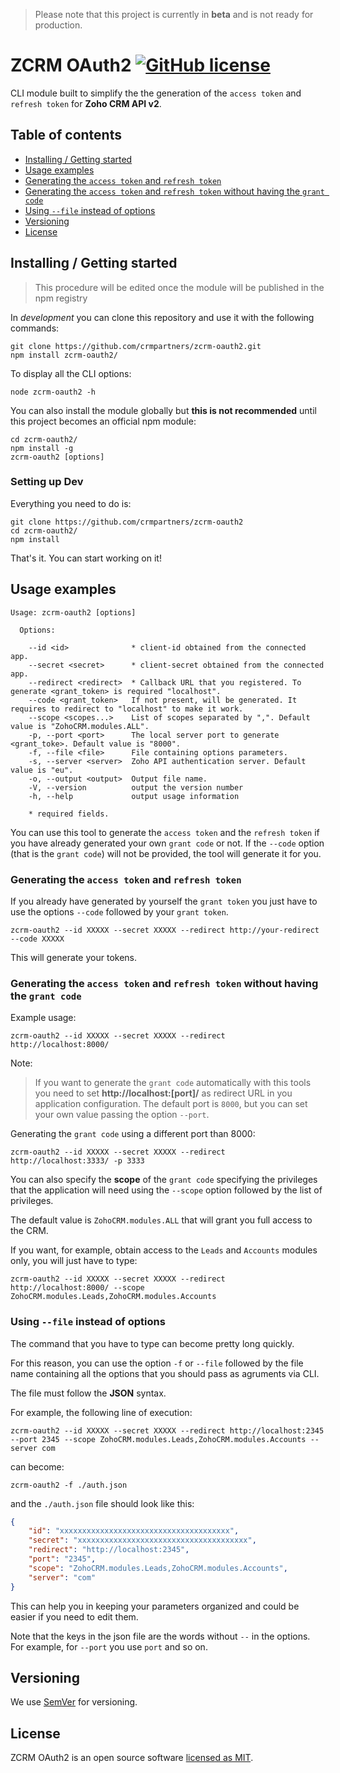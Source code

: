 > Please note that this project is currently in **beta** and is not ready for production.

# ZCRM OAuth2 [![GitHub license](https://img.shields.io/badge/license-MIT-blue.svg?style=flat-square)](https://github.com/your/your-project/blob/master/LICENSE)

CLI module built to simplify the the generation of the `access token` and `refresh token` for **Zoho CRM API v2**. 

## Table of contents

- [Installing / Getting started](#installing--getting-started)
- [Usage examples](#usage-examples)
- [Generating the `access token` and `refresh token`](#generating-the-access-token-and-refresh-token)
- [Generating the `access token` and `refresh token` without having the `grant code`](#generating-the-access-token-and-refresh-token-without-having-the-grant-code)
- [Using `--file` instead of options](#using---file-instead-of-options)
- [Versioning](#versioning)
- [License](#license)

## Installing / Getting started

> This procedure will be edited once the module will be published in the npm registry

In _development_ you can clone this repository and use it with the following commands:

```shell
git clone https://github.com/crmpartners/zcrm-oauth2.git
npm install zcrm-oauth2/
```

To display all the CLI options:

```shell
node zcrm-oauth2 -h
```

You can also install the module globally but **this is not recommended** until this project becomes an official
npm module:

```shell
cd zcrm-oauth2/
npm install -g
zcrm-oauth2 [options]
``` 

### Setting up Dev

Everything you need to do is:

```shell
git clone https://github.com/crmpartners/zcrm-oauth2
cd zcrm-oauth2/
npm install
```

That's it. You can start working on it!

## Usage examples

```shell
Usage: zcrm-oauth2 [options]

  Options:

    --id <id>              * client-id obtained from the connected app.
    --secret <secret>      * client-secret obtained from the connected app.
    --redirect <redirect>  * Callback URL that you registered. To generate <grant_token> is required "localhost".
    --code <grant_token>   If not present, will be generated. It requires to redirect to "localhost" to make it work.
    --scope <scopes...>    List of scopes separated by ",". Default value is "ZohoCRM.modules.ALL".
    -p, --port <port>      The local server port to generate <grant_toke>. Default value is "8000".
    -f, --file <file>      File containing options parameters.
    -s, --server <server>  Zoho API authentication server. Default value is "eu".
    -o, --output <output>  Output file name.
    -V, --version          output the version number
    -h, --help             output usage information

    * required fields.
```

You can use this tool to generate the `access token` and the `refresh token` if you have already generated your
own `grant code` or not. If the `--code` option (that is the `grant code`) will not be provided, the tool will generate
it for you.

### Generating the `access token` and `refresh token`

If you already have generated by yourself the `grant token` you just have to use the options `--code` followed
by your `grant token`.

```shell
zcrm-oauth2 --id XXXXX --secret XXXXX --redirect http://your-redirect --code XXXXX
```

This will generate your tokens.

### Generating the `access token` and `refresh token` without having the `grant code`

Example usage:

```shell
zcrm-oauth2 --id XXXXX --secret XXXXX --redirect http://localhost:8000/ 
```

Note:

> If you want to generate the `grant code` automatically with this tools you need to set **http://localhost:[port]/** 
as redirect URL in you application configuration. The default port is `8000`, but you can set your own value passing
the option `--port`.

Generating the `grant code` using a different port than 8000:

```shell
zcrm-oauth2 --id XXXXX --secret XXXXX --redirect http://localhost:3333/ -p 3333
```

You can also specify the **scope** of the `grant code` specifying the privileges that the application will need using 
the `--scope` option followed by the list of privileges. 

The default value is `ZohoCRM.modules.ALL` that will grant you full access to the CRM.

If you want, for example, obtain access to the `Leads` and `Accounts` modules only, you will just have to type:

```shell
zcrm-oauth2 --id XXXXX --secret XXXXX --redirect http://localhost:8000/ --scope ZohoCRM.modules.Leads,ZohoCRM.modules.Accounts
```

### Using `--file` instead of options

The command that you have to type can become pretty long quickly.

For this reason, you can use the option `-f` or `--file` followed by the file name containing all the options that you should
pass as agruments via CLI.

The file must follow the **JSON** syntax.

For example, the following line of execution:

```shell
zcrm-oauth2 --id XXXXX --secret XXXXX --redirect http://localhost:2345 --port 2345 --scope ZohoCRM.modules.Leads,ZohoCRM.modules.Accounts --server com
```

can become:

```shell
zcrm-oauth2 -f ./auth.json
```

and the `./auth.json` file should look like this:

```json
{
    "id": "xxxxxxxxxxxxxxxxxxxxxxxxxxxxxxxxxxxxxx",
    "secret": "xxxxxxxxxxxxxxxxxxxxxxxxxxxxxxxxxxxxxx",
    "redirect": "http://localhost:2345",
    "port": "2345",
    "scope": "ZohoCRM.modules.Leads,ZohoCRM.modules.Accounts",
    "server": "com"
}
```

This can help you in keeping your parameters organized and could be easier if you need to edit them.

Note that the keys in the json file are the words without `--` in the options. For example, for `--port` you use `port` 
and so on.      

## Versioning

We use [SemVer](http://semver.org/) for versioning.

## License

ZCRM OAuth2 is an open source software [licensed as MIT](https://github.com/crmpartners/zcrm-oauth2/blob/master/LICENSE).
